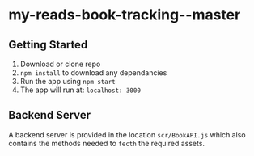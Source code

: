 # my-reads-book-tracking--master

## Getting Started

1. Download or clone repo 
2. ```npm install``` to download any dependancies
3. Run the app using ```npm start```
4. The app will run at: ```localhost: 3000```

## Backend Server

A backend server is provided in the location ```scr/BookAPI.js``` which also contains the methods needed to ```fecth``` the required assets.

